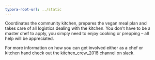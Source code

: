```yaml
---
typora-root-url: ../static
---
```


Coordinates the community kitchen, prepares the vegan meal plan and takes care of all logistics dealing with the kitchen.   You don't have to be a master chef to apply, you simply need to enjoy cooking or prepping – all help will be appreciated.



For more information on how you can get involved either as a chef or kitchen hand check out the kitchen_crew_2018 channel on slack.


